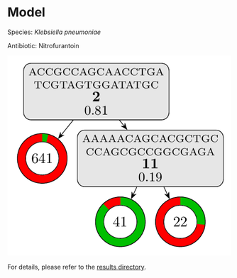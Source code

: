 
# Model

Species: *Klebsiella pneumoniae*

Antibiotic: Nitrofurantoin

<a href="./model.pdf"><img src="./model.png" /></a>

For details, please refer to the [results directory](../../../../../results/cart_b/klebsiella%20pneumoniae/nitrofurantoin/repeat_0/).

